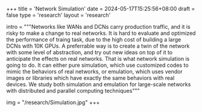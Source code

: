 +++
title = 'Network Simulation'
date = 2024-05-17T15:25:56+08:00
draft = false
type = 'research'
layout = 'research'

intro = """Networks like WANs and DCNs carry production traffic, and it is risky to make a change to real networks. It is hard to evaluate and optimized the performance of traing task, due to the high cost of building a large DCNs with 10K GPUs. A preferrable way is to create a twin of the network with some level of abstraction, and try out new ideas on top of it to anticipate the effects on real networks. That is what network simulation is going to do. It can either pure simulation, which use customized codes to mimic the behaviors of real networks, or emulation, which uses vendor images or libraries which have exactly the same behaviors with real devices. We study both simulation and emulation for large-scale networks with distributed and parallel computing techniques"""

img = "/research/Simulation.jpg"
+++
